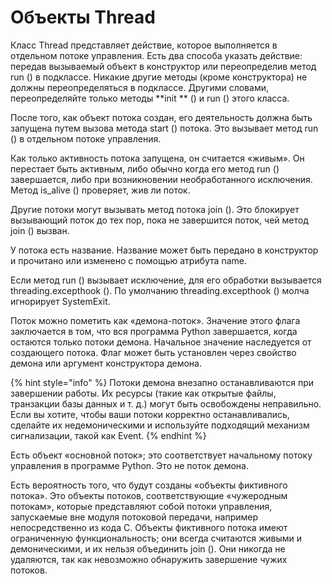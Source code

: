 # Объекты Thread

Класс Thread представляет действие, которое выполняется в отдельном потоке управления. Есть два способа указать действие: передав вызываемый объект в конструктор или переопределив метод run () в подклассе. Никакие другие методы (кроме конструктора) не должны переопределяться в подклассе. Другими словами, переопределяйте только методы **init ** () и run () этого класса.

После того, как объект потока создан, его деятельность должна быть запущена путем вызова метода start () потока. Это вызывает метод run () в отдельном потоке управления.

Как только активность потока запущена, он считается «живым». Он перестает быть активным, либо обычно когда его метод run () завершается, либо при возникновении необработанного исключения. Метод is\_alive () проверяет, жив ли поток.

Другие потоки могут вызывать метод потока join (). Это блокирует вызывающий поток до тех пор, пока не завершится поток, чей метод join () вызван.

У потока есть название. Название может быть передано в конструктор и прочитано или изменено с помощью атрибута name.

Если метод run () вызывает исключение, для его обработки вызывается threading.excepthook (). По умолчанию threading.excepthook () молча игнорирует SystemExit.

Поток можно пометить как «демона-поток». Значение этого флага заключается в том, что вся программа Python завершается, когда остаются только потоки демона. Начальное значение наследуется от создающего потока. Флаг может быть установлен через свойство демона или аргумент конструктора демона.

{% hint style="info" %}
Потоки демона внезапно останавливаются при завершении работы. Их ресурсы (такие как открытые файлы, транзакции базы данных и т. д.) могут быть освобождены неправильно. Если вы хотите, чтобы ваши потоки корректно останавливались, сделайте их недемоническими и используйте подходящий механизм сигнализации, такой как Event.
{% endhint %}

Есть объект «основной поток»; это соответствует начальному потоку управления в программе Python. Это не поток демона.

Есть вероятность того, что будут созданы «объекты фиктивного потока». Это объекты потоков, соответствующие «чужеродным потокам», которые представляют собой потоки управления, запускаемые вне модуля потоковой передачи, например непосредственно из кода C. Объекты фиктивного потока имеют ограниченную функциональность; они всегда считаются живыми и демоническими, и их нельзя объединить join (). Они никогда не удаляются, так как невозможно обнаружить завершение чужих потоков.
